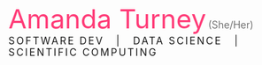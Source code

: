 <span style="font-size:xxx-large;color:rgb(255, 60, 120);">Amanda Turney</span>
<span style="font-size:large;color:rgb(81, 81, 81); font-weight:300">(She/Her)</span>
</br>
<span style="font-size:large;padding-right:18px;letter-spacing:0.15em;">SOFTWARE DEV</span>
<span style="font-size:large;padding-right:18px;letter-spacing:0.15em;">|</span>
<span style="font-size:large;padding-right:18px;letter-spacing:0.15em;">DATA SCIENCE</span>
<span style="font-size:large;padding-right:18px;letter-spacing:0.15em;">|</span>
<span style="font-size:large;padding-right:18px;letter-spacing:0.15em;">SCIENTIFIC COMPUTING</span>

<!--
**amandaturney/amandaturney** is a ✨ _special_ ✨ repository because its `README.md` (this file) appears on your GitHub profile.

Here are some ideas to get you started:

- 🔭 I’m currently working on ...
- 🌱 I’m currently learning ...
- 👯 I’m looking to collaborate on ...
- 🤔 I’m looking for help with ...
- 💬 Ask me about ...
- 📫 How to reach me: ...
- 😄 Pronouns: ...
- ⚡ Fun fact: ...
-->
